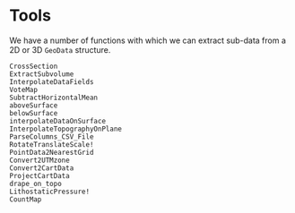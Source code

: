 # Tools

We have a number of functions with which we can extract sub-data from a 2D or 3D `GeoData` structure.

```@docs
CrossSection
ExtractSubvolume
InterpolateDataFields
VoteMap
SubtractHorizontalMean
aboveSurface
belowSurface
interpolateDataOnSurface
InterpolateTopographyOnPlane
ParseColumns_CSV_File
RotateTranslateScale!
PointData2NearestGrid
Convert2UTMzone
Convert2CartData
ProjectCartData
drape_on_topo
LithostaticPressure!
CountMap
```
